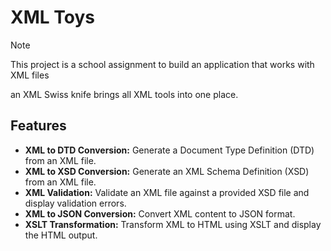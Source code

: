 # XML Toys
> [!NOTE]  
> This project is a school assignment to build an application that works with XML files

an XML Swiss knife brings all XML tools into one place.

## Features
- **XML to DTD Conversion:** Generate a Document Type Definition (DTD) from an XML file.
- **XML to XSD Conversion:** Generate an XML Schema Definition (XSD) from an XML file.
- **XML Validation:** Validate an XML file against a provided XSD file and display validation errors.
- **XML to JSON Conversion:** Convert XML content to JSON format.
- **XSLT Transformation:** Transform XML to HTML using XSLT and display the HTML output.
